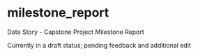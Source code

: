 # milestone_report
Data Story - Capstone Project Milestone Report

Currently in a draft status; pending feedback and additional edit
